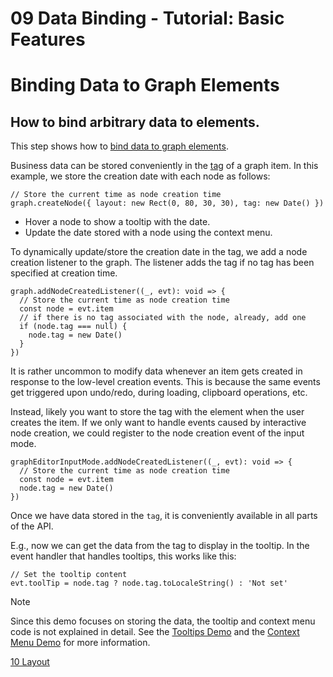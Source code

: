 <!--
 //////////////////////////////////////////////////////////////////////////////
 // @license
 // This file is part of yFiles for HTML 2.6.
 // Use is subject to license terms.
 //
 // Copyright (c) 2000-2023 by yWorks GmbH, Vor dem Kreuzberg 28,
 // 72070 Tuebingen, Germany. All rights reserved.
 //
 //////////////////////////////////////////////////////////////////////////////
-->
# 09 Data Binding - Tutorial: Basic Features

# Binding Data to Graph Elements

## How to bind arbitrary data to elements.

This step shows how to [bind data to graph elements](https://docs.yworks.com/yfileshtml/#/dguide/customizing_graph-binding_data).

Business data can be stored conveniently in the [tag](https://docs.yworks.com/yfileshtml/#/api/IModelItem#ITagOwner-property-tag) of a graph item. In this example, we store the creation date with each node as follows:

```
// Store the current time as node creation time
graph.createNode({ layout: new Rect(0, 80, 30, 30), tag: new Date() })
```

- Hover a node to show a tooltip with the date.
- Update the date stored with a node using the context menu.

To dynamically update/store the creation date in the tag, we add a node creation listener to the graph. The listener adds the tag if no tag has been specified at creation time.

```
graph.addNodeCreatedListener((_, evt): void => {
  // Store the current time as node creation time
  const node = evt.item
  // if there is no tag associated with the node, already, add one
  if (node.tag === null) {
    node.tag = new Date()
  }
})
```

It is rather uncommon to modify data whenever an item gets created in response to the low-level creation events. This is because the same events get triggered upon undo/redo, during loading, clipboard operations, etc.

Instead, likely you want to store the tag with the element when the user creates the item. If we only want to handle events caused by interactive node creation, we could register to the node creation event of the input mode.

```
graphEditorInputMode.addNodeCreatedListener((_, evt): void => {
  // Store the current time as node creation time
  const node = evt.item
  node.tag = new Date()
})
```

Once we have data stored in the `tag`, it is conveniently available in all parts of the API.

E.g., now we can get the data from the tag to display in the tooltip. In the event handler that handles tooltips, this works like this:

```
// Set the tooltip content
evt.toolTip = node.tag ? node.tag.toLocaleString() : 'Not set'
```

Note

Since this demo focuses on storing the data, the tooltip and context menu code is not explained in detail. See the [Tooltips Demo](../../application-features/tooltips/) and the [Context Menu Demo](../../input/contextmenu/) for more information.

[10 Layout](../../tutorial-yfiles-basic-features/10-layout/)
